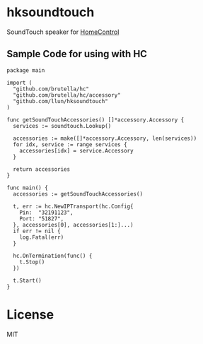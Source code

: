 # hksoundtouch

SoundTouch speaker for [HomeControl](https://github.com/brutella/hc)

## Sample Code for using with HC

```golang
package main

import (
  "github.com/brutella/hc"
  "github.com/brutella/hc/accessory"
  "github.com/llun/hksoundtouch"
)

func getSoundTouchAccessories() []*accessory.Accessory {
  services := soundtouch.Lookup()

  accessories := make([]*accessory.Accessory, len(services))
  for idx, service := range services {
    accessories[idx] = service.Accessory
  }

  return accessories
}

func main() {
  accessories := getSoundTouchAccessories()

  t, err := hc.NewIPTransport(hc.Config{
    Pin:  "32191123",
    Port: "51827",
  }, accessories[0], accessories[1:]...)
  if err != nil {
    log.Fatal(err)
  }

  hc.OnTermination(func() {
    t.Stop()
  })

  t.Start()
}
```

# License

MIT
